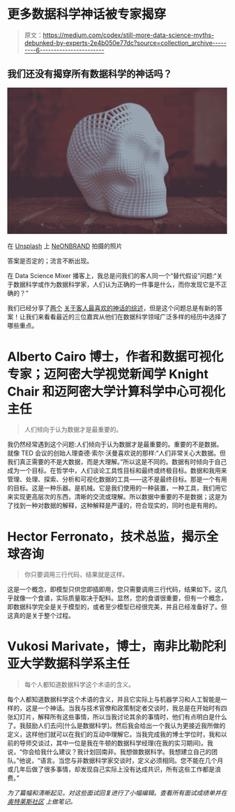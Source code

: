 # 更多数据科学神话被专家揭穿

> 原文：<https://medium.com/codex/still-more-data-science-myths-debunked-by-experts-2e4b050e77dc?source=collection_archive---------6----------------------->

## 我们还没有揭穿所有数据科学的神话吗？

![](img/ef8e48281a62fd8416e882aa5a87f097.png)

在 [Unsplash](https://unsplash.com?utm_source=medium&utm_medium=referral) 上 [NeONBRAND](https://unsplash.com/@neonbrand?utm_source=medium&utm_medium=referral) 拍摄的照片

答案是否定的；流言不断出现。

在 Data Science Mixer 播客上，我总是问我们的客人同一个“替代假设”问题:“关于数据科学或作为数据科学家，人们认为正确的一件事是什么，而你发现它是不正确的？”

我们已经分享了[两个](https://community.alteryx.com/t5/Data-Science/Experts-Debunk-Data-Science-Myths/ba-p/758063) [关于客人最喜欢的神话的综述](https://www.alteryx.com/fr/input/blog/experts-debunk-even-more-data-science-myths)，但是这个问题总是有新的答案！让我们来看看最近的三位嘉宾从他们在数据科学领域广泛多样的经历中选择了哪些重点。

# Alberto Cairo 博士，作者和数据可视化专家；迈阿密大学视觉新闻学 Knight Chair 和迈阿密大学计算科学中心可视化主任

> 人们倾向于认为数据才是最重要的。

我仍然经常遇到这个问题:人们倾向于认为数据才是最重要的。重要的不是数据。就像 TED 会议的创始人理查德·索尔·沃曼喜欢说的那样:“人们非常关心大数据。但我们真正需要的不是大数据，而是大理解。”所以这是不同的。数据有时倾向于自己成为一个目标。在哲学中，人们谈论工具性目标和最终或终极目标。数据和我用来管理、处理、探索、分析和可视化数据的工具——这不是最终目标。那是一个有用的目标。这是一种乐器。是机械。它是我们使用的一种装置，一种工具，我们用它来实现更高层次的东西，清晰的交流或理解。所以数据中重要的不是数据；这是为了找到一种对数据的解释，这种解释是严谨的，符合现实的，同时也是有用的。

# Hector Ferronato，技术总监，揭示全球咨询

> 你只要调用三行代码，结果就是这样。

这是一个概念，即模型只供您即插即用，您只需要调用三行代码，结果如下。这几乎就像一个食谱，实际质量取决于配料。显然，您的食谱很重要，但有一个概念，即数据科学完全是关于模型的，或者至少模型已经很完美，并且已经准备好了。但这真的是关于整个过程。

# Vukosi Marivate，博士，南非比勒陀利亚大学数据科学系主任

> 每个人都知道数据科学这个术语的含义。

每个人都知道数据科学这个术语的含义，并且它实际上与机器学习和人工智能是一样的，这是一个神话。当我与技术官僚和政策制定者交谈时，我总是在开始时有四张幻灯片，解释所有这些事情，所以当我讨论其余的事情时，他们有点明白是什么了。我鼓励人们去问[什么是数据科学]。然后我会给出一个我认为更接近我所做的定义，这样他们就可以在我们的互动中理解它。当我完成我的博士学位时，我和以前的导师交谈过，其中一位是我在牛顿的数据科学经理(在我的实习期间)。我说，“你会给我什么建议？我计划回南非。我想做数据科学。我想建立自己的团队。”他说，“语言。当您与非数据科学家交谈时，定义必须相同。您不能在几个月或几年后做了很多事情，却发现自己实际上没有达成共识，所有这些工作都是浪费。”

*为了篇幅和清晰起见，对这些面试回复进行了小幅编辑。查看所有面试成绩单并在* [*奥特莱斯社区*](https://community.alteryx.com/t5/Data-Science-Mixer/bg-p/mixer) *上做笔记。*